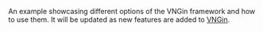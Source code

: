 An example showcasing different options of the VNGin framework and how to use them.
It will be updated as new features are added to <a href="https://github.com/MSV021/VNGinVNGin">VNGin</a>.